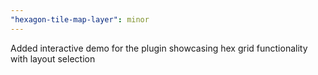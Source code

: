 ```yaml
---
"hexagon-tile-map-layer": minor
---
```


Added interactive demo for the plugin showcasing hex grid functionality with layout selection
